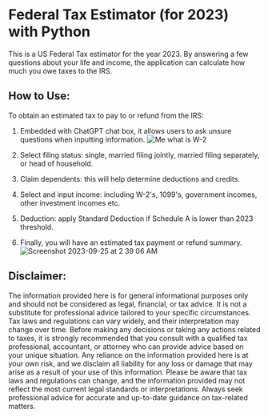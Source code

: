 # Federal Tax Estimator (for 2023) with Python
This is a US Federal Tax estimator for the year 2023. By answering a few questions about your life and income, the application can calculate how much you owe taxes to the IRS.

## How to Use:
To obtain an estimated tax to pay to or refund from the IRS: 

1. Embedded with ChatGPT chat box, it allows users to ask unsure questions when inputting information.
![Me what is W-2](https://github.com/jiayuezhang84/federal_tax_estimator_2023/assets/58899463/0ed20001-a58f-437e-b129-d1907bdcf04b)

2. Select filing status: single, married filing jointly, married filing separately, or head of household.
3. Claim dependents: this will help determine deductions and credits. 
4. Select and input income: including W-2's, 1099's, government incomes, other investment incomes etc.
5. Deduction: apply Standard Deduction if Schedule A is lower than 2023 threshold.
6. Finally, you will have an estimated tax payment or refund summary.
![Screenshot 2023-09-25 at 2 39 06 AM](https://github.com/jiayuezhang84/federal_tax_estimator_2023/assets/58899463/081c6a3a-beab-452e-87a8-91c264a325fe)


## Disclaimer:
The information provided here is for general informational purposes only and should not be considered as legal, financial, or tax advice. It is not a substitute for professional advice tailored to your specific circumstances. Tax laws and regulations can vary widely, and their interpretation may change over time. Before making any decisions or taking any actions related to taxes, it is strongly recommended that you consult with a qualified tax professional, accountant, or attorney who can provide advice based on your unique situation. Any reliance on the information provided here is at your own risk, and we disclaim all liability for any loss or damage that may arise as a result of your use of this information. Please be aware that tax laws and regulations can change, and the information provided may not reflect the most current legal standards or interpretations. Always seek professional advice for accurate and up-to-date guidance on tax-related matters.

